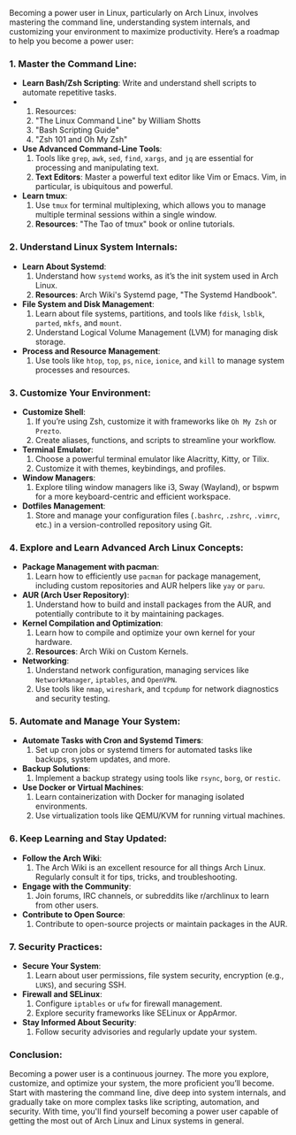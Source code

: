 Becoming a power user in Linux, particularly on Arch Linux, involves mastering the command line, understanding system internals, and customizing your environment to maximize productivity. Here’s a roadmap to help you become a power user:

### **1. Master the Command Line:**
   - **Learn Bash/Zsh Scripting**: Write and understand shell scripts to automate repetitive tasks.
   - 1. Resources: 
       1. "The Linux Command Line" by William Shotts
       2. "Bash Scripting Guide"
       3. "Zsh 101 and Oh My Zsh"
   - **Use Advanced Command-Line Tools**:
     1. Tools like `grep`, `awk`, `sed`, `find`, `xargs`, and `jq` are essential for processing and manipulating text.
     2. **Text Editors**: Master a powerful text editor like Vim or Emacs. Vim, in particular, is ubiquitous and powerful.
   - **Learn tmux**:
     1. Use `tmux` for terminal multiplexing, which allows you to manage multiple terminal sessions within a single window.
     2. **Resources**: "The Tao of tmux" book or online tutorials.

### **2. Understand Linux System Internals:**
   - **Learn About Systemd**:
     1. Understand how `systemd` works, as it’s the init system used in Arch Linux.
     2. **Resources**: Arch Wiki's Systemd page, "The Systemd Handbook".
   - **File System and Disk Management**:
     1. Learn about file systems, partitions, and tools like `fdisk`, `lsblk`, `parted`, `mkfs`, and `mount`.
     2. Understand Logical Volume Management (LVM) for managing disk storage.
   - **Process and Resource Management**:
     1. Use tools like `htop`, `top`, `ps`, `nice`, `ionice`, and `kill` to manage system processes and resources.

### **3. Customize Your Environment:**
   - **Customize Shell**:
     1. If you’re using Zsh, customize it with frameworks like `Oh My Zsh` or `Prezto`.
     2. Create aliases, functions, and scripts to streamline your workflow.
   - **Terminal Emulator**:
     1. Choose a powerful terminal emulator like Alacritty, Kitty, or Tilix.
     2. Customize it with themes, keybindings, and profiles.
   - **Window Managers**:
     1. Explore tiling window managers like i3, Sway (Wayland), or bspwm for a more keyboard-centric and efficient workspace.
   - **Dotfiles Management**:
     1. Store and manage your configuration files (`.bashrc`, `.zshrc`, `.vimrc`, etc.) in a version-controlled repository using Git.

### **4. Explore and Learn Advanced Arch Linux Concepts:**
   - **Package Management with pacman**:
     1. Learn how to efficiently use `pacman` for package management, including custom repositories and AUR helpers like `yay` or `paru`.
   - **AUR (Arch User Repository)**:
     1. Understand how to build and install packages from the AUR, and potentially contribute to it by maintaining packages.
   - **Kernel Compilation and Optimization**:
     1. Learn how to compile and optimize your own kernel for your hardware.
     2. **Resources**: Arch Wiki on Custom Kernels.
   - **Networking**:
     1. Understand network configuration, managing services like `NetworkManager`, `iptables`, and `OpenVPN`.
     2. Use tools like `nmap`, `wireshark`, and `tcpdump` for network diagnostics and security testing.

### **5. Automate and Manage Your System:**
   - **Automate Tasks with Cron and Systemd Timers**:
     1. Set up cron jobs or systemd timers for automated tasks like backups, system updates, and more.
   - **Backup Solutions**:
     1. Implement a backup strategy using tools like `rsync`, `borg`, or `restic`.
   - **Use Docker or Virtual Machines**:
     1. Learn containerization with Docker for managing isolated environments.
     2. Use virtualization tools like QEMU/KVM for running virtual machines.

### **6. Keep Learning and Stay Updated:**
   - **Follow the Arch Wiki**:
     1. The Arch Wiki is an excellent resource for all things Arch Linux. Regularly consult it for tips, tricks, and troubleshooting.
   - **Engage with the Community**:
     1. Join forums, IRC channels, or subreddits like r/archlinux to learn from other users.
   - **Contribute to Open Source**:
     1. Contribute to open-source projects or maintain packages in the AUR.

### **7. Security Practices:**
   - **Secure Your System**:
     1. Learn about user permissions, file system security, encryption (e.g., `LUKS`), and securing SSH.
   - **Firewall and SELinux**:
     1. Configure `iptables` or `ufw` for firewall management.
     2. Explore security frameworks like SELinux or AppArmor.
   - **Stay Informed About Security**:
     1. Follow security advisories and regularly update your system.

### **Conclusion:**
Becoming a power user is a continuous journey. The more you explore, customize, and optimize your system, the more proficient you’ll become. Start with mastering the command line, dive deep into system internals, and gradually take on more complex tasks like scripting, automation, and security. With time, you'll find yourself becoming a power user capable of getting the most out of Arch Linux and Linux systems in general.
